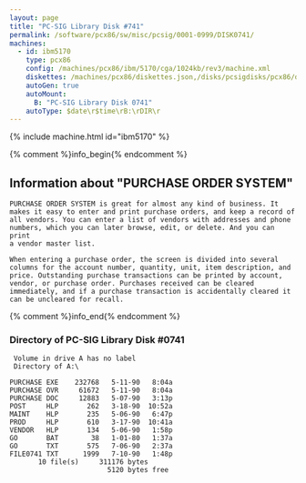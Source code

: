 ```yaml
---
layout: page
title: "PC-SIG Library Disk #741"
permalink: /software/pcx86/sw/misc/pcsig/0001-0999/DISK0741/
machines:
  - id: ibm5170
    type: pcx86
    config: /machines/pcx86/ibm/5170/cga/1024kb/rev3/machine.xml
    diskettes: /machines/pcx86/diskettes.json,/disks/pcsigdisks/pcx86/diskettes.json
    autoGen: true
    autoMount:
      B: "PC-SIG Library Disk 0741"
    autoType: $date\r$time\rB:\rDIR\r
---
```


{% include machine.html id="ibm5170" %}

{% comment %}info_begin{% endcomment %}

## Information about "PURCHASE ORDER SYSTEM"

    PURCHASE ORDER SYSTEM is great for almost any kind of business. It
    makes it easy to enter and print purchase orders, and keep a record of
    all vendors. You can enter a list of vendors with addresses and phone
    numbers, which you can later browse, edit, or delete. And you can print
    a vendor master list.
    
    When entering a purchase order, the screen is divided into several
    columns for the account number, quantity, unit, item description, and
    price. Outstanding purchase transactions can be printed by account,
    vendor, or purchase order. Purchases received can be cleared
    immediately, and if a purchase transaction is accidentally cleared it
    can be uncleared for recall.
{% comment %}info_end{% endcomment %}


### Directory of PC-SIG Library Disk #0741

     Volume in drive A has no label
     Directory of A:\

    PURCHASE EXE    232768   5-11-90   8:04a
    PURCHASE OVR     61672   5-11-90   8:04a
    PURCHASE DOC     12883   5-07-90   3:13p
    POST     HLP       262   3-18-90  10:52a
    MAINT    HLP       235   5-06-90   6:47p
    PROD     HLP       610   3-17-90  10:41a
    VENDOR   HLP       134   5-06-90   1:58p
    GO       BAT        38   1-01-80   1:37a
    GO       TXT       575   7-06-90   2:37a
    FILE0741 TXT      1999   7-10-90   1:48p
           10 file(s)     311176 bytes
                            5120 bytes free
